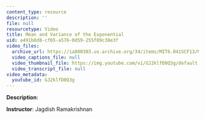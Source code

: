 ```yaml
---
content_type: resource
description: ''
file: null
resourcetype: Video
title: Mean and Variance of the Exponential
uid: a491b8d8-cf65-a576-0d59-255f09c38e3f
video_files:
  archive_url: https://ia800303.us.archive.org/34/items/MIT6.041SCF13/MIT6_041SCF13_Mean__Variance_of_the_Exponential_300k.mp4
  video_captions_file: null
  video_thumbnail_file: https://img.youtube.com/vi/GJ2klfD0Q3g/default.jpg
  video_transcript_file: null
video_metadata:
  youtube_id: GJ2klfD0Q3g
---
```


**Description**:

**Instructor**: Jagdish Ramakrishnan